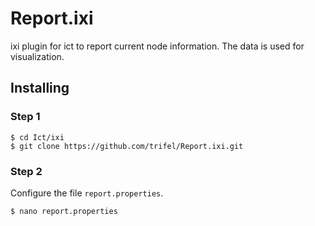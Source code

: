 # Report.ixi

ixi plugin for ict to report current node information. The data is used for visualization.

## Installing

### Step 1

```
$ cd Ict/ixi
$ git clone https://github.com/trifel/Report.ixi.git
```

### Step 2

Configure the file `report.properties`. 

```
$ nano report.properties
```
